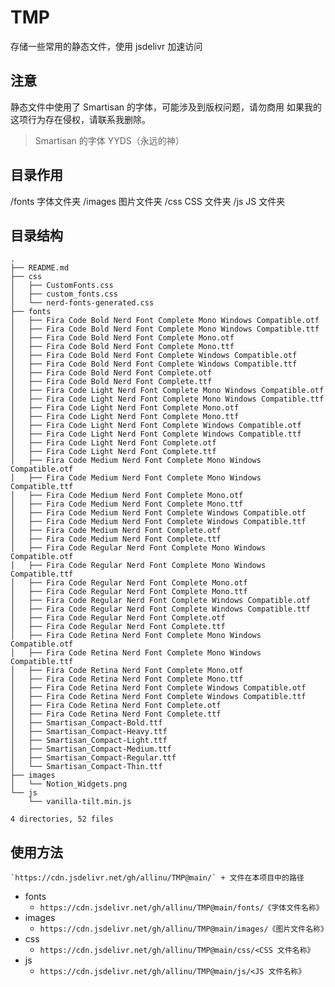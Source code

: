 # TMP

存储一些常用的静态文件，使用 jsdelivr 加速访问

## 注意

静态文件中使用了 Smartisan 的字体，可能涉及到版权问题，请勿商用
如果我的这项行为存在侵权，请联系我删除。

> Smartisan 的字体 YYDS（永远的神）


## 目录作用

/fonts		字体文件夹
/images		图片文件夹
/css			CSS 文件夹
/js				JS 文件夹


## 目录结构

```text
.
├── README.md
├── css
│   ├── CustomFonts.css
│   ├── custom_fonts.css
│   └── nerd-fonts-generated.css
├── fonts
│   ├── Fira Code Bold Nerd Font Complete Mono Windows Compatible.otf
│   ├── Fira Code Bold Nerd Font Complete Mono Windows Compatible.ttf
│   ├── Fira Code Bold Nerd Font Complete Mono.otf
│   ├── Fira Code Bold Nerd Font Complete Mono.ttf
│   ├── Fira Code Bold Nerd Font Complete Windows Compatible.otf
│   ├── Fira Code Bold Nerd Font Complete Windows Compatible.ttf
│   ├── Fira Code Bold Nerd Font Complete.otf
│   ├── Fira Code Bold Nerd Font Complete.ttf
│   ├── Fira Code Light Nerd Font Complete Mono Windows Compatible.otf
│   ├── Fira Code Light Nerd Font Complete Mono Windows Compatible.ttf
│   ├── Fira Code Light Nerd Font Complete Mono.otf
│   ├── Fira Code Light Nerd Font Complete Mono.ttf
│   ├── Fira Code Light Nerd Font Complete Windows Compatible.otf
│   ├── Fira Code Light Nerd Font Complete Windows Compatible.ttf
│   ├── Fira Code Light Nerd Font Complete.otf
│   ├── Fira Code Light Nerd Font Complete.ttf
│   ├── Fira Code Medium Nerd Font Complete Mono Windows Compatible.otf
│   ├── Fira Code Medium Nerd Font Complete Mono Windows Compatible.ttf
│   ├── Fira Code Medium Nerd Font Complete Mono.otf
│   ├── Fira Code Medium Nerd Font Complete Mono.ttf
│   ├── Fira Code Medium Nerd Font Complete Windows Compatible.otf
│   ├── Fira Code Medium Nerd Font Complete Windows Compatible.ttf
│   ├── Fira Code Medium Nerd Font Complete.otf
│   ├── Fira Code Medium Nerd Font Complete.ttf
│   ├── Fira Code Regular Nerd Font Complete Mono Windows Compatible.otf
│   ├── Fira Code Regular Nerd Font Complete Mono Windows Compatible.ttf
│   ├── Fira Code Regular Nerd Font Complete Mono.otf
│   ├── Fira Code Regular Nerd Font Complete Mono.ttf
│   ├── Fira Code Regular Nerd Font Complete Windows Compatible.otf
│   ├── Fira Code Regular Nerd Font Complete Windows Compatible.ttf
│   ├── Fira Code Regular Nerd Font Complete.otf
│   ├── Fira Code Regular Nerd Font Complete.ttf
│   ├── Fira Code Retina Nerd Font Complete Mono Windows Compatible.otf
│   ├── Fira Code Retina Nerd Font Complete Mono Windows Compatible.ttf
│   ├── Fira Code Retina Nerd Font Complete Mono.otf
│   ├── Fira Code Retina Nerd Font Complete Mono.ttf
│   ├── Fira Code Retina Nerd Font Complete Windows Compatible.otf
│   ├── Fira Code Retina Nerd Font Complete Windows Compatible.ttf
│   ├── Fira Code Retina Nerd Font Complete.otf
│   ├── Fira Code Retina Nerd Font Complete.ttf
│   ├── Smartisan_Compact-Bold.ttf
│   ├── Smartisan_Compact-Heavy.ttf
│   ├── Smartisan_Compact-Light.ttf
│   ├── Smartisan_Compact-Medium.ttf
│   ├── Smartisan_Compact-Regular.ttf
│   └── Smartisan_Compact-Thin.ttf
├── images
│   └── Notion_Widgets.png
└── js
    └── vanilla-tilt.min.js

4 directories, 52 files

```

## 使用方法

	`https://cdn.jsdelivr.net/gh/allinu/TMP@main/` + 文件在本项目中的路径

- fonts
	-	`https://cdn.jsdelivr.net/gh/allinu/TMP@main/fonts/《字体文件名称》`
- images
	- `https://cdn.jsdelivr.net/gh/allinu/TMP@main/images/《图片文件名称》`
- css
	-	`https://cdn.jsdelivr.net/gh/allinu/TMP@main/css/<CSS 文件名称》`
- js
	- `https://cdn.jsdelivr.net/gh/allinu/TMP@main/js/<JS 文件名称》`

